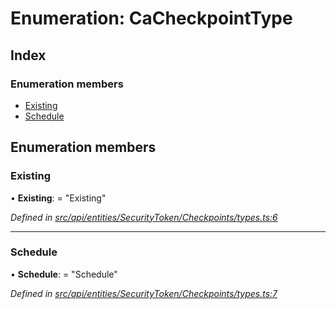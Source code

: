 # Enumeration: CaCheckpointType

## Index

### Enumeration members

* [Existing](cacheckpointtype.md#existing)
* [Schedule](cacheckpointtype.md#schedule)

## Enumeration members

###  Existing

• **Existing**: = "Existing"

*Defined in [src/api/entities/SecurityToken/Checkpoints/types.ts:6](https://github.com/PolymathNetwork/polymesh-sdk/blob/cfab557b/src/api/entities/SecurityToken/Checkpoints/types.ts#L6)*

___

###  Schedule

• **Schedule**: = "Schedule"

*Defined in [src/api/entities/SecurityToken/Checkpoints/types.ts:7](https://github.com/PolymathNetwork/polymesh-sdk/blob/cfab557b/src/api/entities/SecurityToken/Checkpoints/types.ts#L7)*
